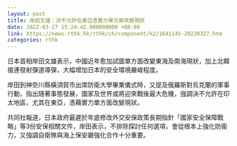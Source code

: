 ```yaml
---
layout: post
title: 岸田文雄：決不允許在東亞憑實力單方面改變現狀
date: 2022-03-27 15:24:42.000000000 +08:00
link: https://news.rthk.hk/rthk/ch/component/k2/1641145-20220327.htm
categories: rthk
---
```


日本首相岸田文雄表示，中國近年愈加試圖單方面改變東海及南海現狀，加上北韓接連發射彈道導彈，大幅增加日本的安全環境嚴峻程度。

岸田到神奈川縣橫須賀市出席防衛大學畢業儀式時，又提及俄羅斯對烏克蘭的軍事行動，指出隨著事態發展，國家及世界或將迎來戰後最大危機，強調決不允許在印太地區，尤其在東亞，憑藉實力單方面改變現狀。

共同社報道，日本政府最遲於年底修改外交安保政策長期指針「國家安全保障戰略」等3份安保相關文件，岸田表示，不排除探討任何選項，會從根本上強化防衛力，又強調自衛隊與海上保安廳強化合作十分重要。
